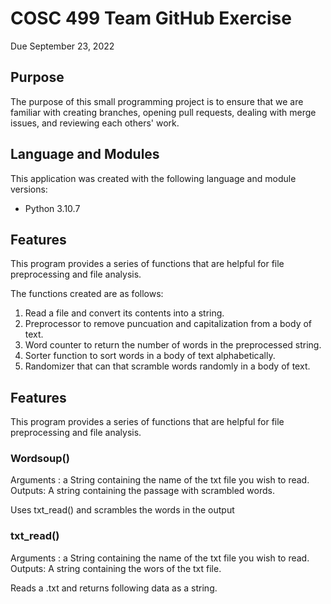 # COSC 499 Team GitHub Exercise

Due September 23, 2022

## Purpose

The purpose of this small programming project is to ensure that we are familiar with creating branches, opening pull requests, dealing with merge issues, and reviewing each others' work.

## Language and Modules

This application was created with the following language and module versions:

- Python 3.10.7

## Features

This program provides a series of functions that are helpful for file preprocessing and file analysis.

The functions created are as follows:

1. Read a file and convert its contents into a string.
2. Preprocessor to remove puncuation and capitalization from a body of text.
3. Word counter to return the number of words in the preprocessed string.
4. Sorter function to sort words in a body  of text alphabetically.
5. Randomizer that can that scramble words randomly in a body of text.

## Features

This program provides a series of functions that are helpful for file preprocessing and file analysis.

### Wordsoup() 
Arguments : a String containing the name of the txt file you wish to read. 
Outputs: A string containing the passage with scrambled words. 

Uses txt_read() and scrambles the words in the output


### txt_read()
Arguments : a String containing the name of the txt file you wish to read. 
Outputs: A string containing the wors of the txt file.

Reads a .txt and returns following data as a string.